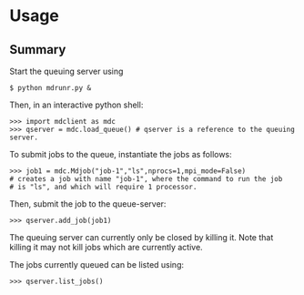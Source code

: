 
Usage
=====

Summary
-------

Start the queuing server using 

    $ python mdrunr.py &

Then, in an interactive python shell: 

    >>> import mdclient as mdc
    >>> qserver = mdc.load_queue() # qserver is a reference to the queuing server.

To submit jobs to the queue, instantiate the jobs as follows:

    >>> job1 = mdc.Mdjob("job-1","ls",nprocs=1,mpi_mode=False)
    # creates a job with name "job-1", where the command to run the job
    # is "ls", and which will require 1 processor.

Then, submit the job to the queue-server:

    >>> qserver.add_job(job1)

The queuing server can currently only be closed by killing it. Note that killing it may not kill jobs which are currently active.

The jobs currently queued can be listed using:

    >>> qserver.list_jobs()
